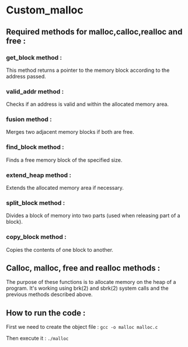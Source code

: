# Custom_malloc

## Required methods for malloc,calloc,realloc and free :

### get_block method :
This method returns a pointer to the memory block according to the address passed.

### valid_addr method :
Checks if an address is valid and within the allocated memory area.

### fusion method :
Merges two adjacent memory blocks if both are free.

### find_block method :
Finds a free memory block of the specified size.

### extend_heap method :
Extends the allocated memory area if necessary.

### split_block method :
Divides a block of memory into two parts (used when releasing part of a block).

### copy_block method :
Copies the contents of one block to another.

## Calloc, malloc, free and realloc methods :
The purpose of these functions is to allocate memory on the heap of a program. It's working using brk(2) and sbrk(2) system calls and the previous methods described above.

## How to run the code :
First we need to create the object file :
``` gcc -o malloc malloc.c ```


Then execute it :
``` ./malloc ```

